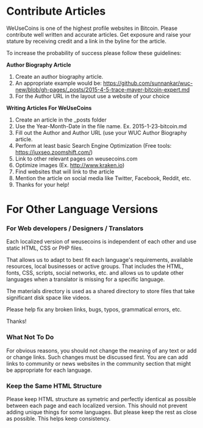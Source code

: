 # Contribute Articles

WeUseCoins is one of the highest profile websites in Bitcoin. Please contribute well written and accurate articles. Get exposure and raise your stature by receiving credit and a link in the byline for the article.

To increase the probability of success please follow these guidelines:

<b>Author Biography Article</b>
1. Create an author biography article.
2. An appropriate example would be: https://github.com/sunnankar/wuc-new/blob/gh-pages/_posts/2015-4-5-trace-mayer-bitcoin-expert.md
3. For the Author URL in the layout use a website of your choice

<b>Writing Articles For WeUseCoins</b>
1. Create an article in the _posts folder
2. Use the Year-Month-Date in the file name. Ex. 2015-1-23-bitcoin.md
3. Fill out the Author and Author URL (use your WUC Author Biography article.
3. Perform at least basic Search Engine Optimization (Free tools: https://juxseo.zoomshift.com/)
4. Link to other relevant pages on weusecoins.com
5. Optimize images (Ex. http://www.kraken.io)
6. Find websites that will link to the article
8. Mention the article on social media like Twitter, Facebook, Reddit, etc.
9. Thanks for your help!

# For Other Language Versions

### For Web developers / Designers / Translators

Each localized version of weusecoins is independent of each other and use static HTML, CSS or PHP files.

That allows us to adapt to best fit each language's requirements, available resources, local businesses or active groups. That includes the HTML, fonts, CSS, scripts, social networks, etc. and allows us to update other languages when a translator is missing for a specific language.

The materials directory is used as a shared directory to store files that take significant disk space like videos.

Please help fix any broken links, bugs, typos, grammatical errors, etc.

Thanks!

### What Not To Do

For obvious reasons, you should not change the meaning of any text or add or change links. Such changes must be discussed first.
You are can add links to community or news websites in the community section that might be appropriate for each language.

### Keep the Same HTML Structure

Please keep HTML structure as symetric and perfectly identical as possible between each page and each localized version. This should not prevent adding unique things for some languages. But please keep the rest as close as possible. This helps keep consistency.
